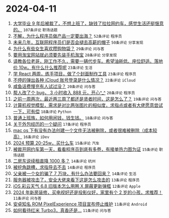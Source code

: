 # 2024-04-11

1. [大学毕业 9 年后被裁了，不想上班了，缺钱了拉拉网约车，感觉生活还挺惬意的。](https://www.v2ex.com/t/1031505) `107条评论` `职场话题`
1. [不解，为什么程序员做产品一定要出海？](https://www.v2ex.com/t/1031514) `52条评论` `程序员`
1. [未来几年，互联网程序员们是否会褪去高薪的帽子](https://www.v2ex.com/t/1031500) `50条评论` `分享发现`
1. [为什么有些女生喜欢攒购物袋？](https://www.v2ex.com/t/1031551) `29条评论` `问与答`
1. [要用淘宝网站就必须要先装手机淘宝](https://www.v2ex.com/t/1031533) `28条评论` `分享发现`
1. [请教各位老哥，刚工作不久，需要一辆代步车。希望油耗低、座位舒适。落地价 10w。有什么什么推荐呢](https://www.v2ex.com/t/1031562) `23条评论` `生活`
1. [学 React 两周，练手项目，做了个封面制作工具](https://www.v2ex.com/t/1031507) `23条评论` `程序员`
1. [不停的弹出各种 iCloud 账号登录是什么情况？](https://www.v2ex.com/t/1031498) `22条评论` `iCloud`
1. [咸鱼话费慢充有人试过没？](https://www.v2ex.com/t/1031572) `20条评论` `问与答`
1. [帮人改了个 bug， 3 小时收入 888 元，开心^_^](https://www.v2ex.com/t/1031548) `20条评论` `程序员`
1. [之前一周两次，最近两三周了都还是贤者时间，这是怎么了？](https://www.v2ex.com/t/1031536) `19条评论` `问与答`
1. [计算机视觉模型，需求是对比两张图片的相似度，求指点或者有大佬愿意尝试一下，可有偿](https://www.v2ex.com/t/1031584) `18条评论` `Python`
1. [普通上班族，如何用闲钱，钱生钱。](https://www.v2ex.com/t/1031503) `18条评论` `问与答`
1. [关于外包经历的一个疑问](https://www.v2ex.com/t/1031554) `17条评论` `程序员`
1. [mac os 下有没有办法创建一个文件无法被删除，或者很难被删除（成本较高）](https://www.v2ex.com/t/1031490) `16条评论` `iDev`
1. [2024 预算 20-25w，买什么车](https://www.v2ex.com/t/1031556) `15条评论` `汽车`
1. [被裁开网约车第一天，看看程序员到底有多卷，有接单热力图为证](https://www.v2ex.com/t/1031526) `15条评论` `职场话题`
1. [二房东说续租直降 1000 多？](https://www.v2ex.com/t/1031589) `14条评论` `杭州`
1. [被挖角跳槽，求指导去不去](https://www.v2ex.com/t/1031521) `14条评论` `程序员`
1. [父亲被一个女的骗了 7 万块，有什么办法要回来？](https://www.v2ex.com/t/1031515) `14条评论` `生活`
1. [服务器被攻击了，安全大佬来看下这是怎么攻击的](https://www.v2ex.com/t/1031539) `13条评论` `程序员`
1. [iOS 彩云天气 6.8 旧版本怎么用圈 X 屏蔽更新弹框](https://www.v2ex.com/t/1031525) `12条评论` `Apple`
1. [2024 年新房装修，买电视好还是投影仪好，家里有个 2 岁的小孩，求推荐！](https://www.v2ex.com/t/1031555) `11条评论` `问与答`
1. [安卓知名 ROM PixelExperience 项目宣布停止维护](https://www.v2ex.com/t/1031537) `11条评论` `Android`
1. [如何看待红米 Turbo3，真香还是...](https://www.v2ex.com/t/1031517) `11条评论` `问与答`
